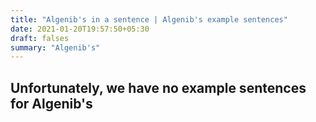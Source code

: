 ```yaml
---
title: "Algenib's in a sentence | Algenib's example sentences"
date: 2021-01-20T19:57:50+05:30
draft: falses
summary: "Algenib's"
---
```

## Unfortunately, we have no example sentences for Algenib's                 
